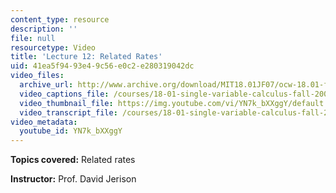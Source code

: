 ```yaml
---
content_type: resource
description: ''
file: null
resourcetype: Video
title: 'Lecture 12: Related Rates'
uid: 41ea5f94-93e4-9c56-e0c2-e280319042dc
video_files:
  archive_url: http://www.archive.org/download/MIT18.01JF07/ocw-18.01-f07-lec12_300k.mp4
  video_captions_file: /courses/18-01-single-variable-calculus-fall-2006/b0faaff360f257cf98bf145cae1aa6a4_YN7k_bXXggY.vtt
  video_thumbnail_file: https://img.youtube.com/vi/YN7k_bXXggY/default.jpg
  video_transcript_file: /courses/18-01-single-variable-calculus-fall-2006/7a4f9d35ca822a2d8a87b035afbeba61_YN7k_bXXggY.pdf
video_metadata:
  youtube_id: YN7k_bXXggY
---
```


**Topics covered:** Related rates

**Instructor:** Prof. David Jerison